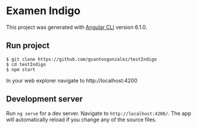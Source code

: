 # Examen Indigo
This project was generated with [Angular CLI](https://github.com/angular/angular-cli) version 6.1.0.

## Run project

```server
$ git clone https://github.com/gsantosgonzalez/testIndigo
$ cd testIndigo
$ npm start
```

In your web explorer navigate to http://localhost:4200

## Development server

Run `ng serve` for a dev server. Navigate to `http://localhost:4200/`. The app will automatically reload if you change any of the source files.